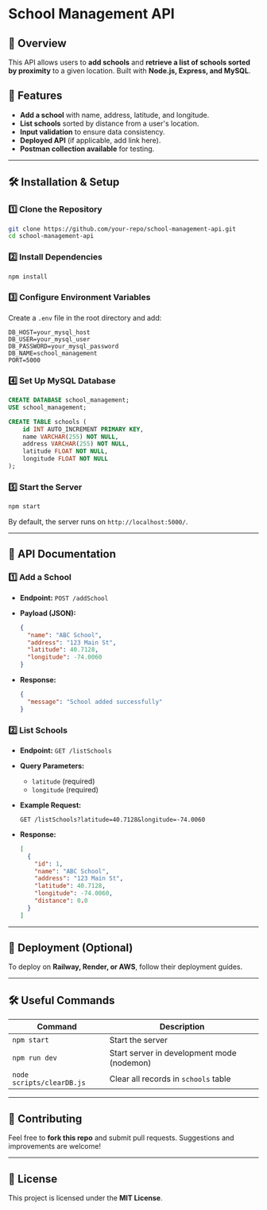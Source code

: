 # School Management API

## 📌 Overview

This API allows users to **add schools** and **retrieve a list of schools sorted by proximity** to a given location. Built with **Node.js, Express, and MySQL**.

## 🚀 Features

- **Add a school** with name, address, latitude, and longitude.
- **List schools** sorted by distance from a user's location.
- **Input validation** to ensure data consistency.
- **Deployed API** (if applicable, add link here).
- **Postman collection available** for testing.

---

## 🛠️ Installation & Setup

### **1️⃣ Clone the Repository**

```bash
git clone https://github.com/your-repo/school-management-api.git
cd school-management-api
```

### **2️⃣ Install Dependencies**

```bash
npm install
```

### **3️⃣ Configure Environment Variables**

Create a `.env` file in the root directory and add:

```env
DB_HOST=your_mysql_host
DB_USER=your_mysql_user
DB_PASSWORD=your_mysql_password
DB_NAME=school_management
PORT=5000
```

### **4️⃣ Set Up MySQL Database**

```sql
CREATE DATABASE school_management;
USE school_management;

CREATE TABLE schools (
    id INT AUTO_INCREMENT PRIMARY KEY,
    name VARCHAR(255) NOT NULL,
    address VARCHAR(255) NOT NULL,
    latitude FLOAT NOT NULL,
    longitude FLOAT NOT NULL
);
```

### **5️⃣ Start the Server**

```bash
npm start
```

By default, the server runs on `http://localhost:5000/`.

---

## 📌 API Documentation

### **1️⃣ Add a School**

- **Endpoint:** `POST /addSchool`
- **Payload (JSON):**

  ```json
  {
    "name": "ABC School",
    "address": "123 Main St",
    "latitude": 40.7128,
    "longitude": -74.0060
  }

  ```

- **Response:**

  ```json
  {
    "message": "School added successfully"
  }
  ```

### **2️⃣ List Schools**

- **Endpoint:** `GET /listSchools`
- **Query Parameters:**
  - `latitude` (required)
  - `longitude` (required)
- **Example Request:**

  ```http
  GET /listSchools?latitude=40.7128&longitude=-74.0060
  ```

- **Response:**

  ```json
  [
    {
      "id": 1,
      "name": "ABC School",
      "address": "123 Main St",
      "latitude": 40.7128,
      "longitude": -74.0060,
      "distance": 0.0
    }
  ]
  ```

---

## 📌 Deployment (Optional)

To deploy on **Railway, Render, or AWS**, follow their deployment guides.

---

## 🛠️ Useful Commands

| Command | Description |
|---------|-------------|
| `npm start` | Start the server |
| `npm run dev` | Start server in development mode (nodemon) |
| `node scripts/clearDB.js` | Clear all records in `schools` table |

---

## 🤝 Contributing

Feel free to **fork this repo** and submit pull requests. Suggestions and improvements are welcome!

---

## 📜 License

This project is licensed under the **MIT License**.
